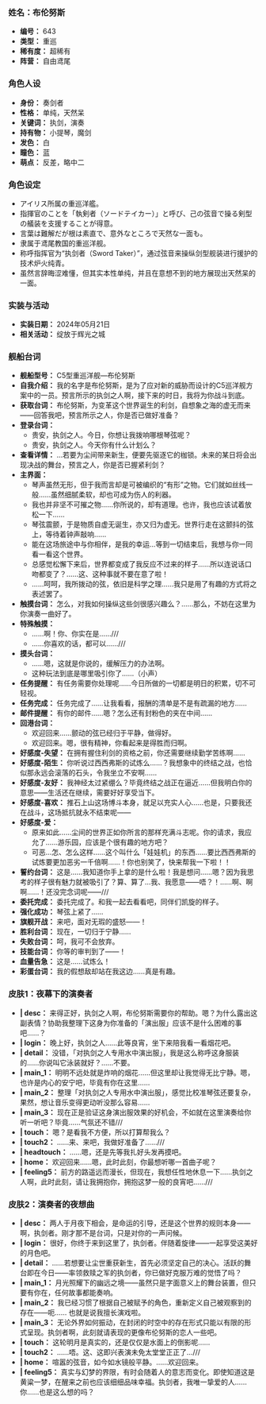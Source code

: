 ### 姓名：布伦努斯
* **编号：** 643
* **类型：** 重巡
* **稀有度：** 超稀有
* **阵营：** 自由鸢尾


### 角色人设
* **身份：** 奏剑者
* **性格：** 单纯，天然呆
* **关键词：** 执剑，演奏
* **持有物：** 小提琴，魔剑
* **发色：** 白
* **瞳色：** 蓝
* **萌点：** 反差，略中二


### 角色设定
* アイリス所属の重巡洋艦。
* 指揮官のことを「執剣者（ソードテイカー）」と呼び、己の弦音で操る剣型の艤装を支援することが得意。
* 言葉は難解だが根は素直で、意外なところで天然な一面も。
* 隶属于鸢尾教国的重巡洋舰。
* 称呼指挥官为“执剑者（Sword Taker）”，通过弦音来操纵剑型舰装进行援护的技术炉火纯青。
* 虽然言辞晦涩难懂，但其实本性单纯，并且在意想不到的地方展现出天然呆的一面。


### 实装与活动
* **实装日期：** 2024年05月21日
* **相关活动：** 绽放于辉光之城


### 舰船台词
* **舰船型号：** C5型重巡洋舰—布伦努斯
* **自我介绍：** 我的名字是布伦努斯，是为了应对新的威胁而设计的C5巡洋舰方案中的一员。预言所示的执剑之人啊，接下来的时日，我将为你战斗到底。
* **获取台词：** 布伦努斯，为变革这个世界诞生的利剑，自想象之海的虚无而来——回答我吧，预言所示之人，你是否已做好准备？
* **登录台词：**
  * 贵安，执剑之人。今日，你想让我拨响哪根琴弦呢？
  * 贵安，执剑之人。今天你有什么计划么？
* **查看详情：** …若要为尘间带来新生，便要先驱逐它的枷锁。未来的某日将会出现决战的舞台，预言之人，你是否已握紧利剑？
* **主界面：**
  * 琴声虽然无形，但于我而言却是可被编织的“有形”之物。它们就如丝线一般……虽然细腻柔软，却也可成为伤人的利器。
  * 我也并非坚不可摧之物……你所说的，却有道理。也许，我也应该试着放松一下……
  * 琴弦震颤，于是物质自虚无诞生，亦又归为虚无。世界行走在这颤抖的弦上，等待着钟声敲响……
  * 能在这场旅途中与你相伴，是我的幸运…等到一切结束后，我想与你一同看一看这个世界。
  * 总感觉松懈下来后，世界都变成了我反应不过来的样子……所以连说话口吻都变了？……这、这种事就不要在意了啦！
  * ……呵呵，我所拨动的弦，依旧是科学之理……我只是用了有趣的方式将之表述罢了。
* **触摸台词：** 怎么，对我如何操纵这些剑很感兴趣么？……那么，不妨在这里为你演奏一曲好了。
* **特殊触摸：**
  * ……啊！你、你实在是……///
  * ……你喜欢的话，都可以……///
* **摸头台词：**
  * ……嗯，这就是你说的，缓解压力的办法啊。
  * 这种玩法到底是哪里吸引你了……（小声）
* **任务提醒：** 有任务需要你处理呢……今日所做的一切都是明日的积累，切不可轻视。
* **任务完成：** 任务完成了……让我看看，报酬的清单是不是有疏漏的地方……
* **邮件提醒：** 有你的邮件……嗯？怎么还有封粉色的夹在中间……
* **回港台词：**
  * 欢迎回来……颤动的弦已经归于平静，做得好。
  * 欢迎回来。嗯，很有精神，你看起来是得胜而归啊。
* **好感度-失望：** 在拥有握住利剑的资格之前，你还需要继续勤学苦练啊……
* **好感度-陌生：** 你听说过西西弗斯的试炼么……？我想象中的终结之战，也恰似那永远会滚落的石头，令我坐立不安啊……
* **好感度-友好：** 我神经太过紧绷么？毕竟终结之战正在逼近……但我明白你的意思——生活还在继续，需要好好享受当下。
* **好感度-喜欢：** 推石上山这场博斗本身，就足以充实人心……也是，只要我还在战斗，这场抵抗就永不结束呢——
* **好感度-爱：**
  * 原来如此……尘间的世界正如你所言的那样充满斗志呢。你的请求，我应允了……游乐园，应该是个很有趣的地方吧？
  * 可恶…怎、怎么这样……这个叫什么「娃娃机」的东西……要比西西弗斯的试炼要更加恶劣一千倍啊……！你也别笑了，快来帮我一下啦！！
* **誓约台词：** 这是……我知道你手上拿的是什么啦！我是想问……嗯？因为我思考的样子很有魅力就被吸引了？算、算了…我、我愿意——唔？！……啊、啊啊……！还没完念词呢——///
* **委托完成：** 委托完成了。和我一起去看看吧，同伴们凯旋的样子。
* **强化成功：** 琴弦上紧了……
* **旗舰开战：** 来吧，面对无瑕的盛怒——！
* **胜利台词：** 现在，一切归于宁静……
* **失败台词：** 呵，我可不会放弃。
* **技能台词：** 你等的审判到了——！
* **血量告急：** 这是……试炼么！
* **彩蛋台词：** 我的假想敌却站在我这边……真是有趣。


### 皮肤1：夜幕下的演奏者
* **| desc：** 来得正好，执剑之人啊，布伦努斯需要你的帮助。嗯？为什么露出这副表情？协助我整理下这身为你准备的「演出服」应该不是什么困难的事吧……？
* **| login：** 晚上好，执剑之人……此等良宵，坐下来陪我看一看烟花吧。
* **| detail：** 没错，「对执剑之人专用水中演出服」，我是这么称呼这身服装的……你说叫它泳装就好？……不要。
* **| main_1：** 明明不远处就是炸响的烟花……但这里却让我觉得无比宁静。嗯，也许是内心的安宁吧，毕竟有你在这里……
* **| main_2：** 整理「对执剑之人专用水中演出服」，感觉比校准琴弦还要复杂，果然，想让音乐变得更动听没那么容易……
* **| main_3：** 现在正是验证这身演出服效果的好机会，不如就在这里演奏给你听一听吧？毕竟……气氛还不错///
* **| touch：** 嗯？是看我不方便，所以打算帮我么？
* **| touch2：** ……来、来吧，我做好准备了……///
* **| headtouch：** ……嗯，还是先等我扎好头发再摸吧。
* **| home：** 欢迎回来……嗯，此时此刻，你最想听哪一首曲子呢？
* **| feeling5：** 前方的路遥远而漫长，但现在，我想任性地休息一下……执剑之人啊，此时此刻，请让我拥抱你，拥抱这梦一般的良宵吧……///


### 皮肤2：演奏者的夜想曲
* **| desc：** 两人于月夜下相会，是命运的引导，还是这个世界的规则本身——啊，执剑者。刚才那不是台词，只是对你的一声问候。
* **| login：** 很好，你终于来到这里了，执剑者。伴随着旋律——一起享受这美好的月色吧。
* **| detail：** ……若想要让尘世重获新生，首先必须坚定自己的决心。活跃的舞台即在今日——率领救赎之军的执剑者，你已做好克服万难的觉悟了吗？
* **| main_1：** 月光照耀下的幽远之境——虽然只是字面意义上的舞台装置，但只要有你在，任何故事都能奏响。
* **| main_2：** 我已经习惯了根据自己被赋予的角色，重新定义自己被观察到的存在——呃…… 也就是说我擅长演戏啦。
* **| main_3：** 无论外界如何振动，在封闭的时空中的存在形式只能以有限的形式呈现。执剑者啊，此刻就请表现的更像布伦努斯的恋人一些吧。
* **| touch：** 这轮明月是真实的，还是仅仅是水面上的倒影呢……
* **| touch2：** ……唔。这、这即兴表演未免太堂堂正正了…///
* **| home：** 喧嚣的弦音，如今如水镜般平静。……欢迎回来。
* **| feeling5：** 真实与幻梦的界限，有时会随着人的意志而变化。即使知道这是黄粱一梦，在醒来之前也应该细细品味幸福。执剑者，我唯一挚爱的人……你……也是这么想的吗？
